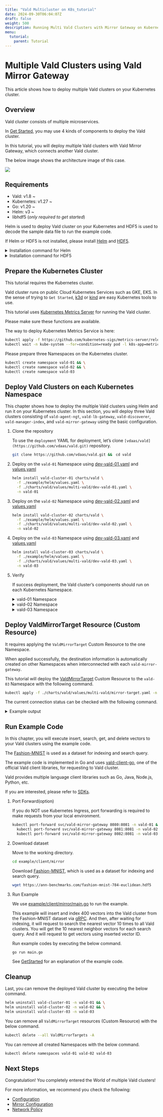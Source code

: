 ```yaml
---
title: "Vald Multicluster on K8s_tutorial"
date: 2024-09-30T06:04:07Z
draft: false
weight: 500
description: Running Multi Vald Clusters with Mirror Gateway on Kubernetes and execute client codes
menu:
  tutorial:
    parent: Tutorial
---
```


# Multiple Vald Clusters using Vald Mirror Gateway

This article shows how to deploy multiple Vald clusters on your Kubernetes cluster.

## Overview

Vald cluster consists of multiple microservices.

In [Get Started](https://vald.vdaas.org/docs/tutorial/get-started), you may use 4 kinds of components to deploy the Vald cluster.

In this tutorial, you will deploy multiple Vald clusters with Vald Mirror Gateway, which connects another Vald cluster.

The below image shows the architecture image of this case.

<img src="/images/tutorial/vald-multicluster-on-k8s.png">

## Requirements

- Vald: v1.8 ~
- Kubernetes: v1.27 ~
- Go: v1.20 ~
- Helm: v3 ~
- libhdf5 (_only required to get started_)

Helm is used to deploy Vald cluster on your Kubernetes and HDF5 is used to decode the sample data file to run the example code.

If Helm or HDF5 is not installed, please install [Helm](https://helm.sh/docs/intro/install) and [HDF5](https://www.hdfgroup.org/).

<details><summary>Installation command for Helm</summary><br>

```bash
curl -fsSL https://raw.githubusercontent.com/helm/helm/main/scripts/get-helm-3 | bash
```

</details>

<details><summary>Installation command for HDF5</summary><br>

```bash
# yum
yum install -y hdf5-devel

# apt
apt-get install libhdf5-serial-dev

# homebrew
brew install hdf5
```

</details>

## Prepare the Kubernetes Cluster

This tutorial requires the Kubernetes cluster.

Vald cluster runs on public Cloud Kubernetes Services such as GKE, EKS.
In the sense of trying to `Get Started`, [k3d](https://k3d.io/) or [kind](https://kind.sigs.k8s.io/) are easy Kubernetes tools to use.

This tutorial uses [Kubernetes Metrics Server](https://github.com/kubernetes-sigs/metrics-server) for running the Vald cluster.

Please make sure these functions are available.

The way to deploy Kubernetes Metrics Service is here:

```bash
kubectl apply -f https://github.com/kubernetes-sigs/metrics-server/releases/latest/download/components.yaml && \
kubectl wait -n kube-system --for=condition=ready pod -l k8s-app=metrics-server --timeout=600s
```

Please prepare three Namespaces on the Kubernetes cluster.

```bash
kubectl create namespace vald-01 && \
kubectl create namespace vald-02 && \
kubectl create namespace vald-03
```

## Deploy Vald Clusters on each Kubernetes Namespace

This chapter shows how to deploy the multiple Vald clusters using Helm and run it on your Kubernetes cluster.
In this section, you will deploy three Vald clusters consisting of `vald-agent-ngt`, `vald-lb-gateway`, `vald-discoverer`, `vald-manager-index`, and `vald-mirror-gateway` using the basic configuration.

1. Clone the repository

   To use the `deployment` YAML for deployment, let’s clone `[vdaas/vald](https://github.com/vdaas/vald.git)` repository.

   ```bash
   git clone https://github.com/vdaas/vald.git &&　cd vald
   ```

2. Deploy on the `vald-01` Namespace using [dev-vald-01.yaml](https://github.com/vdaas/vald/blob/main/charts/vald/values/multi-vald/dev-vald-01.yaml) and [values.yaml](https://github.com/vdaas/vald/blob/main/example/helm/values.yaml)

   ```bash
   helm install vald-cluster-01 charts/vald \
     -f ./example/helm/values.yaml \
     -f ./charts/vald/values/multi-vald/dev-vald-01.yaml \
     -n vald-01
   ```

3. Deploy on the `vald-02` Namespace using [dev-vald-02.yaml](https://github.com/vdaas/vald/blob/main/charts/vald/values/multi-vald/dev-vald-02.yaml) and [values.yaml](https://github.com/vdaas/vald/blob/main/example/helm/values.yaml)

   ```bash
   helm install vald-cluster-02 charts/vald \
     -f ./example/helm/values.yaml \
     -f ./charts/vald/values/multi-vald/dev-vald-02.yaml \
     -n vald-02
   ```

4. Deploy on the `vald-03` Namespace using [dev-vald-03.yaml](https://github.com/vdaas/vald/blob/main/charts/vald/values/multi-vald/dev-vald-03.yaml) and [values.yaml](https://github.com/vdaas/vald/blob/main/example/helm/values.yaml)

   ```bash
   helm install vald-cluster-03 charts/vald \
     -f ./example/helm/values.yaml \
     -f ./charts/vald/values/multi-vald/dev-vald-03.yaml \
     -n vald-03
   ```

5. Verify

   If success deployment, the Vald cluster’s components should run on each Kubernetes Namespace.

    <details><summary>vald-01 Namespace</summary><br>

   ```bash
   kubectl get pods -n vald-01
   NAME                                   READY   STATUS    RESTARTS   AGE
   vald-agent-ngt-0                       1/1     Running   0          2m41s
   vald-agent-ngt-2                       1/1     Running   0          2m41s
   vald-agent-ngt-3                       1/1     Running   0          2m41s
   vald-agent-ngt-4                       1/1     Running   0          2m41s
   vald-agent-ngt-5                       1/1     Running   0          2m41s
   vald-agent-ngt-1                       1/1     Running   0          2m41s
   vald-discoverer-77967c9697-brbsp       1/1     Running   0          2m41s
   vald-lb-gateway-587879d598-xmws7       1/1     Running   0          2m41s
   vald-lb-gateway-587879d598-dzn9c       1/1     Running   0          2m41s
   vald-manager-index-56d474c848-wkh6b    1/1     Running   0          2m41s
   vald-lb-gateway-587879d598-9wb5q       1/1     Running   0          2m41s
   vald-mirror-gateway-6df75cf7cf-gzcr4   1/1     Running   0          2m26s
   vald-mirror-gateway-6df75cf7cf-vjbqx   1/1     Running   0          2m26s
   vald-mirror-gateway-6df75cf7cf-c2g7t   1/1     Running   0          2m41s
   ```

    </details>

    <details><summary>vald-02 Namespace</summary><br>

   ```bash
   kubectl get pods -n vald-02
   NAME                                  READY   STATUS    RESTARTS   AGE
   vald-agent-ngt-0                      1/1     Running   0          2m52s
   vald-agent-ngt-1                      1/1     Running   0          2m52s
   vald-agent-ngt-2                      1/1     Running   0          2m52s
   vald-agent-ngt-4                      1/1     Running   0          2m52s
   vald-agent-ngt-5                      1/1     Running   0          2m52s
   vald-agent-ngt-3                      1/1     Running   0          2m52s
   vald-discoverer-8cfcff76-vlmpg        1/1     Running   0          2m52s
   vald-lb-gateway-54896f9f49-wtlcv      1/1     Running   0          2m52s
   vald-lb-gateway-54896f9f49-hbklj      1/1     Running   0          2m52s
   vald-manager-index-676855f8d7-bb4wb   1/1     Running   0          2m52s
   vald-lb-gateway-54896f9f49-kgrdf      1/1     Running   0          2m52s
   vald-mirror-gateway-6598cf957-t2nz4   1/1     Running   0          2m37s
   vald-mirror-gateway-6598cf957-wr448   1/1     Running   0          2m52s
   vald-mirror-gateway-6598cf957-jdd6q   1/1     Running   0          2m37s
   ```

    </details>

    <details><summary>vald-03 Namespace</summary><br>

   ```bash
   kubectl get pods -n vald-03
   NAME                                   READY   STATUS    RESTARTS   AGE
   vald-agent-ngt-0                       1/1     Running   0          2m46s
   vald-agent-ngt-1                       1/1     Running   0          2m46s
   vald-agent-ngt-2                       1/1     Running   0          2m46s
   vald-agent-ngt-3                       1/1     Running   0          2m46s
   vald-agent-ngt-4                       1/1     Running   0          2m46s
   vald-agent-ngt-5                       1/1     Running   0          2m46s
   vald-discoverer-879867b44-8m59h        1/1     Running   0          2m46s
   vald-lb-gateway-6c8c6b468d-ghlpx       1/1     Running   0          2m46s
   vald-lb-gateway-6c8c6b468d-rt688       1/1     Running   0          2m46s
   vald-lb-gateway-6c8c6b468d-jq7pl       1/1     Running   0          2m46s
   vald-manager-index-5596f89644-xfv4t    1/1     Running   0          2m46s
   vald-mirror-gateway-7b95956f8b-l57jz   1/1     Running   0          2m31s
   vald-mirror-gateway-7b95956f8b-xd9n5   1/1     Running   0          2m46s
   vald-mirror-gateway-7b95956f8b-dnxbb   1/1     Running   0          2m31s
   ```

    </details>

## Deploy ValdMirrorTarget Resource (Custom Resource)

It requires applying the `ValdMirrorTarget` Custom Resource to the one Namespace.

When applied successfully, the destination information is automatically created on other Namespaces when interconnected with each `vald-mirror-gateway`.

This tutorial will deploy the [ValdMirrorTarget](https://github.com/vdaas/vald/blob/main/charts/vald/values/multi-vald/mirror-target.yaml) Custom Resource to the `vald-03` Namespace with the following command.

```bash
kubectl apply -f ./charts/vald/values/multi-vald/mirror-target.yaml -n vald-03
```

The current connection status can be checked with the following command.

<details><summary>Example output</summary><br>

```bash
kubectl get vmt -A -o wide
NAMESPACE   NAME                                 HOST                                            PORT   STATUS      LAST TRANSITION TIME   AGE
vald-03     mirror-target-01                     vald-mirror-gateway.vald-01.svc.cluster.local   8081   Connected   2023-05-22T02:07:51Z   19m
vald-03     mirror-target-02                     vald-mirror-gateway.vald-02.svc.cluster.local   8081   Connected   2023-05-22T02:07:51Z   19m
vald-02     mirror-target-3296010438411762394    vald-mirror-gateway.vald-01.svc.cluster.local   8081   Connected   2023-05-22T02:07:53Z   19m
vald-02     mirror-target-12697587923462644654   vald-mirror-gateway.vald-03.svc.cluster.local   8081   Connected   2023-05-22T02:07:53Z   19m
vald-01     mirror-target-13698925675968803691   vald-mirror-gateway.vald-02.svc.cluster.local   8081   Connected   2023-05-22T02:07:53Z   19m
vald-01     mirror-target-17825710563723389324   vald-mirror-gateway.vald-03.svc.cluster.local   8081   Connected   2023-05-22T02:07:53Z   19m
```

</details>

## Run Example Code

In this chapter, you will execute insert, search, get, and delete vectors to your Vald clusters using the example code.

The [Fashion-MNIST](https://github.com/zalandoresearch/fashion-mnist) is used as a dataset for indexing and search query.

The example code is implemented in Go and uses [vald-client-go](https://github.com/vdaas/vald-client-go), one of the official Vald client libraries, for requesting to Vald cluster.

Vald provides multiple language client libraries such as Go, Java, Node.js, Python, etc.

If you are interested, please refer to [SDKs](https://vald.vdaas.org/docs/user-guides/sdks).

1. Port Forward(option)

   If you do NOT use Kubernetes Ingress, port forwarding is required to make requests from your local environment.

   ```bash
   kubectl port-forward svc/vald-mirror-gateway 8080:8081 -n vald-01 & \
     kubectl port-forward svc/vald-mirror-gateway 8081:8081 -n vald-02 & \
     kubectl port-forward svc/vald-mirror-gateway 8082:8081 -n vald-03
   ```

2. Download dataset

   Move to the working directory.

   ```bash
   cd example/client/mirror
   ```

   Download [Fashion-MNIST](https://github.com/zalandoresearch/fashion-mnist), which is used as a dataset for indexing and search query.

   ```bash
   wget https://ann-benchmarks.com/fashion-mnist-784-euclidean.hdf5
   ```

3. Run Example

   We use [example/client/mirror/main.go](https://github.com/vdaas/vald/blob/main/example/client/mirror/main.go) to run the example.

   This example will insert and index 400 vectors into the Vald cluster from the Fashion-MNIST dataset via [gRPC](https://grpc.io/).
   And then, after waiting for indexing, it will request to search the nearest vector 10 times to all Vald clusters. You will get the 10 nearest neighbor vectors for each search query.
   And it will request to get vectors using inserted vector ID.

   Run example codes by executing the below command.

   ```bash
   go run main.go
   ```

   See [GetStarted](https://vald.vdaas.org/docs/tutorial/get-started/) for an explanation of the example code.

## Cleanup

Last, you can remove the deployed Vald cluster by executing the below command.

```bash
helm uninstall vald-cluster-01 -n vald-01 && \
helm uninstall vald-cluster-02 -n vald-02 && \
helm uninstall vald-cluster-03 -n vald-03
```

You can remove all `ValdMirrorTarget` resources (Custom Resource) with the below command.

```bash
kubectl delete --all ValdMirrorTargets -A
```

You can remove all created Namespaces with the below command.

```bash
kubectl delete namespaces vald-01 vald-02 vald-03
```

## Next Steps

Congratulation!
You completely entered the World of multiple Vald clusters!

For more information, we recommend you check the following:

- [Configuration](https://vald.vdaas.org/docs/user-guides/configuration/)
- [Mirror Configuration](https://vald.vdaas.org/docs/user-guides/mirroring-configuration/)
- [Network Policy](https://vald.vdaas.org/docs/user-guides/network-policy/)
